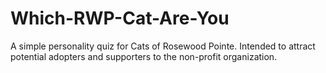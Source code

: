 # Which-RWP-Cat-Are-You
A simple personality quiz for Cats of Rosewood Pointe. Intended to attract potential adopters and supporters to the non-profit organization.
